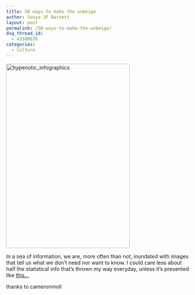 ```yaml
---
title: 50 ways to make the unbeige
author: Sonya JF Barnett
layout: post
permalink: /50-ways-to-make-the-unbeige/
dsq_thread_id:
  - 43388636
categories:
  - Culture
---
```

<img class="aligncenter size-medium wp-image-1293" title="hypenotic_infographics" src="http://hypenotic.com/wordpress/wp-content/uploads/2009/04/hypenotic_infographics-335x500.jpg" alt="hypenotic_infographics" width="335" height="500" />

In a sea of information, we are, more often than not, inundated with images that tell us what we don&#8217;t need nor want to know. I could care less about half the statistical info that&#8217;s thrown my way everyday, unless it&#8217;s presented like [this…][1]

thanks to cameronmoll

 [1]: http://blogof.francescomugnai.com/2009/04/50-great-examples-of-infographics/